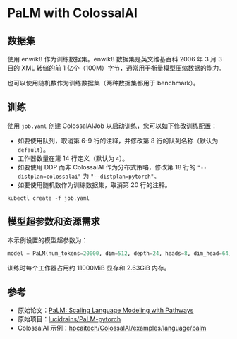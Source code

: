 # PaLM with ColossalAI

## 数据集

使用 enwik8 作为训练数据集。enwik8 数据集是英文维基百科 2006 年 3 月 3 日的 XML 转储的前 1 亿个（100M）字节，通常用于衡量模型压缩数据的能力。

也可以使用随机数作为训练数据集（两种数据集都用于 benchmark）。

## 训练

使用 `job.yaml` 创建 ColossalAIJob 以启动训练，您可以如下修改训练配置：

* 如要使用队列，取消第 6-9 行的注释，并修改第 8 行的队列名称（默认为 `default`）。
* 工作器数量在第 14 行定义（默认为 `4`）。
* 如要使用 DDP 而非 ColossalAI 作为分布式策略，修改第 18 行的 `"--distplan=colossalai"` 为 `"--distplan=pytorch"`。
* 如要使用随机数作为训练数据集，取消第 20 行的注释。

```shell
kubectl create -f job.yaml
```

## 模型超参数和资源需求

本示例设置的模型超参数为：

```python
model = PaLM(num_tokens=20000, dim=512, depth=24, heads=8, dim_head=64)
```

训练时每个工作器占用约 11000MiB 显存和 2.63GiB 内存。

## 参考

* 原始论文：[PaLM: Scaling Language Modeling with Pathways](https://arxiv.org/abs/2204.02311)
* 原始项目：[lucidrains/PaLM-pytorch](https://github.com/lucidrains/PaLM-pytorch)
* ColossalAI 示例：[hpcaitech/ColossalAI/examples/language/palm](https://github.com/hpcaitech/ColossalAI/tree/main/examples/language/palm)

